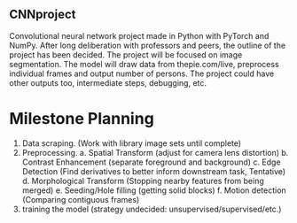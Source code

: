 ## CNNproject
Convolutional neural network project made in Python with PyTorch and NumPy.
After long deliberation with professors and peers, the outline of the project has been decided.
The project will be focused on image segmentation. The model will draw data from thepie.com/live, preprocess individual frames and output number of persons.
The project could have other outputs too, intermediate steps, debugging, etc.
# Milestone Planning
1. Data scraping. (Work with library image sets until complete)
2. Preprocessing.
  a. Spatial Transform (adjust for camera lens distortion)
  b. Contrast Enhancement (separate foreground and background)
  c. Edge Detection (Find derivatives to better inform downstream task, Tentative)
  d. Morphological Transform (Stopping nearby features from being merged)
  e. Seeding/Hole filling (getting solid blocks)
  f. Motion detection (Comparing contiguous frames)
3. training the model (strategy undecided: unsupervised/supervised/etc.)
